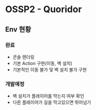 # OSSP2 - Quoridor

## Env 현황

### 완료
- 콘솔 렌더링
- 기본 Action 구현(이동, 벽 설치)
- 기본적인 이동 불가 및 벽 설치 불가 구현

### 개발예정
- 벽 설치가 플레이어를 막는지 여부 확인
- 다른 플레이어가 길을 막고있으면 뛰어넘기
